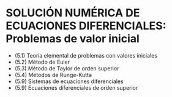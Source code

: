 # SOLUCIÓN NUMÉRICA DE ECUACIONES DIFERENCIALES: Problemas de valor inicial

* (5.1) Teoría elemental de problemas con valores iniciales
* (5.2) Método de Euler
* (5.3) Método de Taylor de orden superior
* (5.4) Métodos de Runge-Kutta
* (5.9) Sistemas de ecuaciones diferenciales
* (5.9) Ecuaciones diferenciales de orden superior
